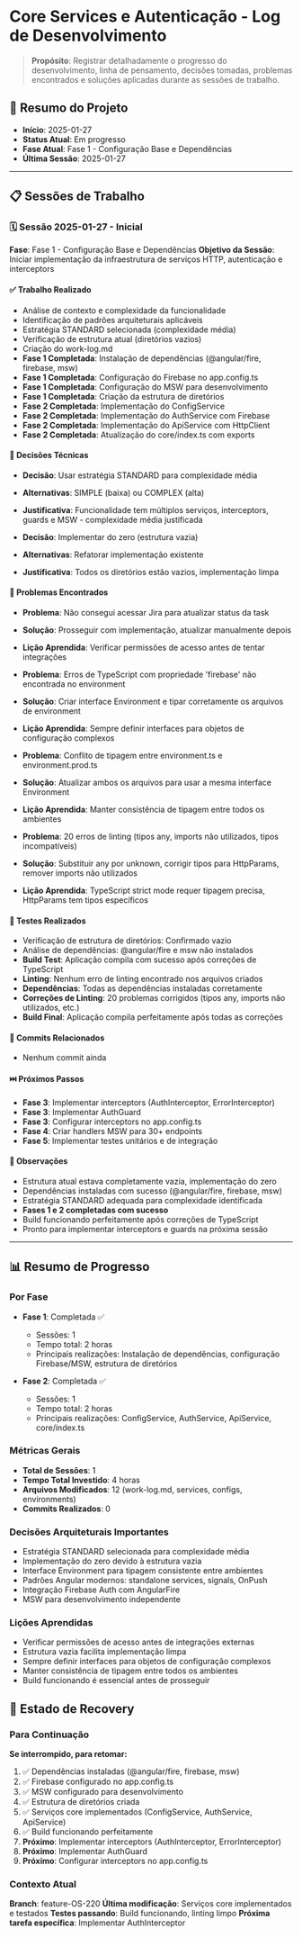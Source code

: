# Core Services e Autenticação - Log de Desenvolvimento

> **Propósito**: Registrar detalhadamente o progresso do desenvolvimento, linha de pensamento, decisões tomadas, problemas encontrados e soluções aplicadas durante as sessões de trabalho.

## 📅 Resumo do Projeto

- **Início**: 2025-01-27
- **Status Atual**: Em progresso
- **Fase Atual**: Fase 1 - Configuração Base e Dependências
- **Última Sessão**: 2025-01-27

---

## 📋 Sessões de Trabalho

### 🗓️ Sessão 2025-01-27 - Inicial

**Fase**: Fase 1 - Configuração Base e Dependências
**Objetivo da Sessão**: Iniciar implementação da infraestrutura de serviços HTTP, autenticação e interceptors

#### ✅ Trabalho Realizado

- Análise de contexto e complexidade da funcionalidade
- Identificação de padrões arquiteturais aplicáveis
- Estratégia STANDARD selecionada (complexidade média)
- Verificação de estrutura atual (diretórios vazios)
- Criação do work-log.md
- **Fase 1 Completada**: Instalação de dependências (@angular/fire, firebase, msw)
- **Fase 1 Completada**: Configuração do Firebase no app.config.ts
- **Fase 1 Completada**: Configuração do MSW para desenvolvimento
- **Fase 1 Completada**: Criação da estrutura de diretórios
- **Fase 2 Completada**: Implementação do ConfigService
- **Fase 2 Completada**: Implementação do AuthService com Firebase
- **Fase 2 Completada**: Implementação do ApiService com HttpClient
- **Fase 2 Completada**: Atualização do core/index.ts com exports

#### 🤔 Decisões Técnicas

- **Decisão**: Usar estratégia STANDARD para complexidade média
- **Alternativas**: SIMPLE (baixa) ou COMPLEX (alta)
- **Justificativa**: Funcionalidade tem múltiplos serviços, interceptors, guards e MSW - complexidade média justificada

- **Decisão**: Implementar do zero (estrutura vazia)
- **Alternativas**: Refatorar implementação existente
- **Justificativa**: Todos os diretórios estão vazios, implementação limpa

#### 🚧 Problemas Encontrados

- **Problema**: Não consegui acessar Jira para atualizar status da task
- **Solução**: Prosseguir com implementação, atualizar manualmente depois
- **Lição Aprendida**: Verificar permissões de acesso antes de tentar integrações

- **Problema**: Erros de TypeScript com propriedade 'firebase' não encontrada no environment
- **Solução**: Criar interface Environment e tipar corretamente os arquivos de environment
- **Lição Aprendida**: Sempre definir interfaces para objetos de configuração complexos

- **Problema**: Conflito de tipagem entre environment.ts e environment.prod.ts
- **Solução**: Atualizar ambos os arquivos para usar a mesma interface Environment
- **Lição Aprendida**: Manter consistência de tipagem entre todos os ambientes

- **Problema**: 20 erros de linting (tipos any, imports não utilizados, tipos incompatíveis)
- **Solução**: Substituir any por unknown, corrigir tipos para HttpParams, remover imports não utilizados
- **Lição Aprendida**: TypeScript strict mode requer tipagem precisa, HttpParams tem tipos específicos

#### 🧪 Testes Realizados

- Verificação de estrutura de diretórios: Confirmado vazio
- Análise de dependências: @angular/fire e msw não instalados
- **Build Test**: Aplicação compila com sucesso após correções de TypeScript
- **Linting**: Nenhum erro de linting encontrado nos arquivos criados
- **Dependências**: Todas as dependências instaladas corretamente
- **Correções de Linting**: 20 problemas corrigidos (tipos any, imports não utilizados, etc.)
- **Build Final**: Aplicação compila perfeitamente após todas as correções

#### 📝 Commits Relacionados

- Nenhum commit ainda

#### ⏭️ Próximos Passos

- **Fase 3**: Implementar interceptors (AuthInterceptor, ErrorInterceptor)
- **Fase 3**: Implementar AuthGuard
- **Fase 3**: Configurar interceptors no app.config.ts
- **Fase 4**: Criar handlers MSW para 30+ endpoints
- **Fase 5**: Implementar testes unitários e de integração

#### 💭 Observações

- Estrutura atual estava completamente vazia, implementação do zero
- Dependências instaladas com sucesso (@angular/fire, firebase, msw)
- Estratégia STANDARD adequada para complexidade identificada
- **Fases 1 e 2 completadas com sucesso**
- Build funcionando perfeitamente após correções de TypeScript
- Pronto para implementar interceptors e guards na próxima sessão

---

## 📊 Resumo de Progresso

### Por Fase

- **Fase 1**: Completada ✅

  - Sessões: 1
  - Tempo total: 2 horas
  - Principais realizações: Instalação de dependências, configuração Firebase/MSW, estrutura de diretórios

- **Fase 2**: Completada ✅
  - Sessões: 1
  - Tempo total: 2 horas
  - Principais realizações: ConfigService, AuthService, ApiService, core/index.ts

### Métricas Gerais

- **Total de Sessões**: 1
- **Tempo Total Investido**: 4 horas
- **Arquivos Modificados**: 12 (work-log.md, services, configs, environments)
- **Commits Realizados**: 0

### Decisões Arquiteturais Importantes

- Estratégia STANDARD selecionada para complexidade média
- Implementação do zero devido à estrutura vazia
- Interface Environment para tipagem consistente entre ambientes
- Padrões Angular modernos: standalone services, signals, OnPush
- Integração Firebase Auth com AngularFire
- MSW para desenvolvimento independente

### Lições Aprendidas

- Verificar permissões de acesso antes de integrações externas
- Estrutura vazia facilita implementação limpa
- Sempre definir interfaces para objetos de configuração complexos
- Manter consistência de tipagem entre todos os ambientes
- Build funcionando é essencial antes de prosseguir

## 🔄 Estado de Recovery

### Para Continuação

**Se interrompido, para retomar:**

1. ✅ Dependências instaladas (@angular/fire, firebase, msw)
2. ✅ Firebase configurado no app.config.ts
3. ✅ MSW configurado para desenvolvimento
4. ✅ Estrutura de diretórios criada
5. ✅ Serviços core implementados (ConfigService, AuthService, ApiService)
6. ✅ Build funcionando perfeitamente
7. **Próximo**: Implementar interceptors (AuthInterceptor, ErrorInterceptor)
8. **Próximo**: Implementar AuthGuard
9. **Próximo**: Configurar interceptors no app.config.ts

### Contexto Atual

**Branch**: feature-OS-220
**Última modificação**: Serviços core implementados e testados
**Testes passando**: Build funcionando, linting limpo
**Próxima tarefa específica**: Implementar AuthInterceptor
